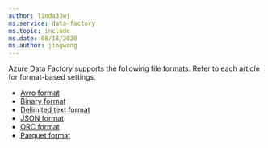 ```yaml
---
author: linda33wj
ms.service: data-factory
ms.topic: include
ms.date: 08/18/2020
ms.author: jingwang
---
```

<!--
    Common for all ADF file-based connectors
-->

Azure Data Factory supports the following file formats. Refer to each article for format-based settings.

- [Avro format](../format-avro.md)
- [Binary format](../format-binary.md)
- [Delimited text format](../format-delimited-text.md)
- [JSON format](../format-json.md)
- [ORC format](../format-orc.md)
- [Parquet format](../format-parquet.md)
